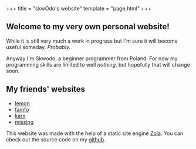 +++
title = "skwOdo's website"
template = "page.html"
+++
<div id="box">

## Welcome to my very own personal website!

While it is still very much a work in progress but I'm sure it will become useful someday. *Probably.*

Anyway I'm Skwodo, a beginner programmer from Poland. For now my programming skills are limited to well *nothing*, but hopefully that will change soon.

## My friends' websites
* [lemon](https://lemonsh.moe) 
* [famfo](https://famfo.xyz)
* [karx](https://karx.xyz)
* [missing](https://missingpiece.dev)

This website was made with the help of a static site engine [Zola](https://getzola.org). You can check out the source code on my [github](https://github.com/skwodo/skwodo.com).
</div>
